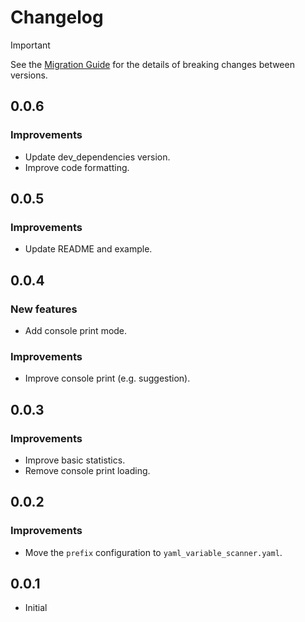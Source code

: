 # Changelog

> [!IMPORTANT]  
> See the [Migration Guide](guides/migration_guide.md) for the details of breaking changes between versions.

## 0.0.6

### Improvements

- Update dev_dependencies version.
- Improve code formatting.

## 0.0.5

### Improvements

- Update README and example.

## 0.0.4

### New features

- Add console print mode.

### Improvements

- Improve console print (e.g. suggestion).

## 0.0.3

### Improvements

- Improve basic statistics.
- Remove console print loading.

## 0.0.2

### Improvements

- Move the `prefix` configuration to `yaml_variable_scanner.yaml`.

## 0.0.1

- Initial
